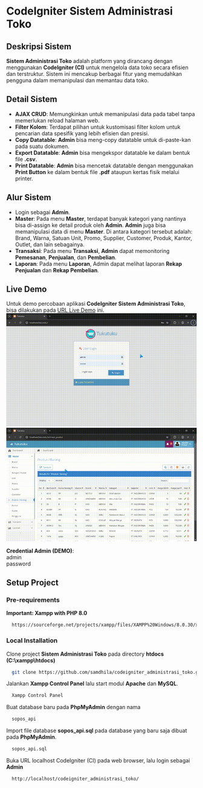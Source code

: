 # CodeIgniter Sistem Administrasi Toko

## Deskripsi Sistem
**Sistem Administrasi Toko** adalah platform yang dirancang dengan menggunakan **CodeIgniter (CI)** untuk mengelola data toko secara efisien dan terstruktur. Sistem ini mencakup berbagai fitur yang memudahkan pengguna dalam memanipulasi dan memantau data toko.

## Detail Sistem
- **AJAX CRUD**: Memungkinkan untuk memanipulasi data pada tabel tanpa memerlukan reload halaman web.
- **Filter Kolom**: Terdapat pilihan untuk kustomisasi filter kolom untuk pencarian data spesifik yang lebih efisien dan presisi.
- **Copy Datatable**: **Admin** bisa meng-copy datatable untuk di-paste-kan pada suatu dokumen.
- **Export Datatable**: **Admin** bisa mengekspor datatable ke dalam bentuk file **.csv**.
- **Print Datatable**: **Admin** bisa mencetak datatable dengan menggunakan **Print Button** ke dalam bentuk file **.pdf** ataupun kertas fisik melalui printer.

## Alur Sistem
- Login sebagai **Admin**.
- **Master**: Pada menu **Master**, terdapat banyak kategori yang nantinya bisa di-assign ke detail produk oleh **Admin**. **Admin** juga bisa memanipulasi data di menu **Master**. Di antara kategori tersebut adalah:
Brand, Warna, Satuan Unit, Promo, Supplier, Customer, Produk, Kantor, Outlet, dan lain sebagainya.
- **Transaksi**: Pada menu **Transaksi**, **Admin** dapat memonitoring **Pemesanan**, **Penjualan**, dan **Pembelian**.
- **Laporan**: Pada menu **Laporan**, Admin dapat melihat laporan **Rekap Penjualan** dan **Rekap Pembelian**.

## Live Demo
Untuk demo percobaan aplikasi **CodeIgniter Sistem Administrasi Toko**, bisa dilakukan pada
[URL Live Demo](https://toko.samreact.my.id/) ini.\
![Demo Administrasi Toko #01 GIF](https://github.com/samdhila/media/blob/main/codeigniter/ci01-optimized.gif)
![Demo Administrasi Toko #02 GIF](https://github.com/samdhila/media/blob/main/codeigniter/ci02-optimized.gif)

**Credential Admin (DEMO)**:\
admin\
password

## Setup Project

### Pre-requirements
**Important: Xampp with PHP 8.0**
```bash
  https://sourceforge.net/projects/xampp/files/XAMPP%20Windows/8.0.30/xampp-windows-x64-8.0.30-0-VS16-installer.exe/
```

### Local Installation
Clone project **Sistem Administrasi Toko** pada directory **htdocs** **(C:\xampp\htdocs)**
```bash
  git clone https://github.com/samdhila/codeigniter_administrasi_toko.git
```

Jalankan **Xampp Control Panel** lalu start modul **Apache** dan **MySQL**.
```bash
  Xampp Control Panel
```

Buat database baru pada **PhpMyAdmin** dengan nama
```bash
  sopos_api
```

Import file database **sopos_api.sql** pada database yang baru saja dibuat pada **PhpMyAdmin**.
```bash
  sopos_api.sql
```

Buka URL localhost CodeIgniter (CI) pada web browser, lalu login sebagai **Admin**
```bash
  http://localhost/codeigniter_administrasi_toko/
```
